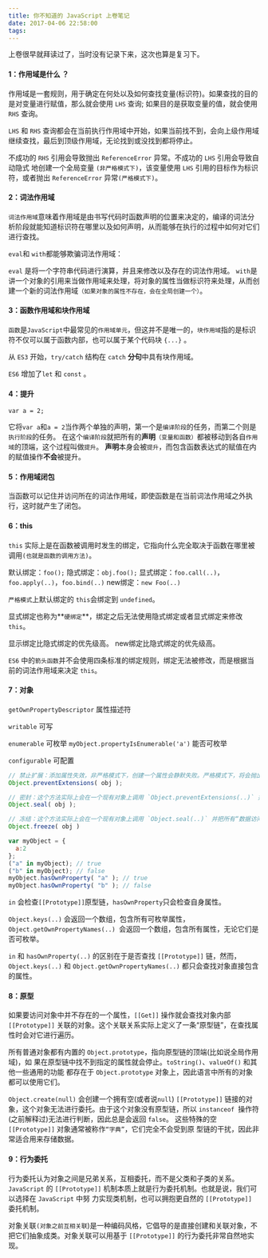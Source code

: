 ```yaml
---
title: 你不知道的 JavaScript 上卷笔记
date: 2017-04-06 22:58:00
tags:
---
```


上卷很早就拜读过了，当时没有记录下来，这次也算是复习下。

#### 1：作用域是什么 ？

作用域是一套规则，用于确定在何处以及如何查找变量(标识符)。如果查找的目的是对变量进行赋值，那么就会使用 `LHS` 查询; 如果目的是获取变量的值，就会使用 `RHS` 查询。

`LHS` 和 `RHS` 查询都会在当前执行作用域中开始，如果当前找不到，会向上级作用域继续查找，最后到顶级作用域，无论找到或没找到都将停止。

不成功的 `RHS` 引用会导致抛出 `ReferenceError` 异常。不成功的 `LHS` 引用会导致自动隐式 地创建一个全局变量 `(非严格模式下)`，该变量使用 `LHS` 引用的目标作为标识符，或者抛出 `ReferenceError` 异常`(严格模式下)`。

#### 2：词法作用域

`词法作用域`意味着作用域是由书写代码时函数声明的位置来决定的，编译的词法分析阶段就能知道标识符在哪里以及如何声明，从而能够在执行的过程中如何对它们进行查找。

`eval`和 `with`都能够欺骗词法作用域：

`eval` 是将一个字符串代码进行演算，并且来修改以及存在的词法作用域。
`with`是讲一个对象的引用来当做作用域来处理，将对象的属性当做标识符来处理，从而创建一个新的词法作用域`（如果对象的属性不存在，会在全局创建一个）`。

#### 3：函数作用域和块作用域

`函数`是`JavaScript`中最常见的`作用域单元`，但这并不是唯一的，`块作用域`指的是标识符不仅可以属于函数内部，也可以属于某个代码块 `{...}` 。

从 `ES3` 开始，`try/catch` 结构在 `catch` **分句**中具有块作用域。

`ES6` 增加了`let` 和 `const` 。


#### 4：提升

```
var a = 2;
```

它将`var a`和`a = 2`当作两个单独的声明，第一个是`编译阶段`的任务，而第二个则是`执行阶段`的任务。
在这个`编译阶段`就把所有的**声明**`（变量和函数）`都被移动到各自`作用域`的顶端，这个过程叫做`提升`。
**声明**本身会被`提升`，而包含函数表达式的赋值在内的赋值操作**不会**被提升。

#### 5：作用域闭包

当函数可以记住并访问所在的词法作用域，即使函数是在当前词法作用域之外执行，这时就产生了闭包。

#### 6：this

`this` 实际上是在函数被调用时发生的绑定，它指向什么完全取决于函数在哪里被调用`(也就是函数的调用方法)`。

默认绑定：`foo();`
隐式绑定：`obj.foo();`
显式绑定：`foo.call(..)`，`foo.apply(..)`，`foo.bind(..)`
new绑定：`new Foo(..)`

`严格模式`上默认绑定的 `this`会绑定到 `undefined`。

显式绑定也称为**`硬绑定`**，绑定之后无法使用隐式绑定或者显式绑定来修改 `this`。

显示绑定比隐式绑定的优先级高。
new绑定比隐式绑定的优先级高。

`ES6` 中的`箭头函数`并不会使用四条标准的绑定规则，绑定无法被修改，而是根据当前的词法作用域来决定 `this`。

#### 7：对象

`getOwnPropertyDescriptor` 属性描述符

`writable` 可写

`enumerable` 可枚举
`myObject.propertyIsEnumerable('a')` 能否可枚举 

`configurable` 可配置 


```javascript
// 禁止扩展：添加属性失效，非严格模式下，创建一个属性会静默失败。严格模式下，将会抛出`TypeError`错误。
Object.preventExtensions( obj );
```

```javascript
// 密封：这个方法实际上会在一个现有对象上调用 `Object.preventExtensions(..)` 并把所有现有属性标记为 `configurable:false`。
Object.seal( obj );
```

```javascript
// 冻结：这个方法实际上会在一个现有对象上调用 `Object.seal(..)` 并把所有“数据访问”属性标记为 `writable:false`，这样就无法修改它们 的值。
Object.freeze( obj )
```

```javascript
var myObject = {
  a:2
};
("a" in myObject); // true
("b" in myObject); // false
myObject.hasOwnProperty( "a" ); // true
myObject.hasOwnProperty( "b" ); // false
```
`in` 会检查`[[Prototype]]`原型链，`hasOwnProperty`只会检查自身属性。

`Object.keys(..)` 会返回一个数组，包含所有可枚举属性，`Object.getOwnPropertyNames(..) `会返回一个数组，包含所有属性，无论它们是否可枚举。

`in` 和 `hasOwnProperty(..)` 的区别在于是否查找 `[[Prototype]]` 链，然而，`Object.keys(..)` 和 `Object.getOwnPropertyNames(..)` 都只会查找对象直接包含的属性。

#### 8：原型

如果要访问对象中并不存在的一个属性，`[[Get]]` 操作就会查找对象内部`[[Prototype]]` 关联的对象。这个关联关系实际上定义了一条“原型链”，在查找属性时会对它进行遍历。

所有普通对象都有内置的 `Object.prototype`，指向原型链的顶端(比如说全局作用域)，如 果在原型链中找不到指定的属性就会停止。`toString()`、`valueOf()` 和其他一些通用的功能 都存在于 `Object.prototype` 对象上，因此语言中所有的对象都可以使用它们。

`Object.create(null)` 会创建一个拥有空(或者说`null`) `[[Prototype]]` 链接的对象，这个对象无法进行委托。由于这个对象没有原型链，所以 `instanceof `操作符(之前解释过)无法进行判断，因此总是会返回 `false`。 这些特殊的空 `[[Prototype]]` 对象通常被称作`“字典”`，它们完全不会受到原 型链的干扰，因此非常适合用来存储数据。


#### 9：行为委托

行为委托认为对象之间是兄弟关系，互相委托，而不是父类和子类的关系。`JavaScript` 的 `[[Prototype]]` 机制本质上就是行为委托机制。也就是说，我们可以选择在 `JavaScript` 中努 力实现类机制，也可以拥抱更自然的 `[[Prototype]]` 委托机制。

对象关联`(对象之前互相关联`)是一种编码风格，它倡导的是直接创建和关联对象，不把它们抽象成类。对象关联可以用基于 `[[Prototype]]` 的行为委托非常自然地实现。

